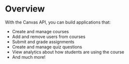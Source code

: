# Overview

With the Canvas API, you can build applications that:

- Create and manage courses
- Add and remove users from courses
- Submit and grade assignments
- Create and manage quiz questions
- View analytics about how students are using the course
- And much more!
